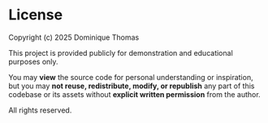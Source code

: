 # License

Copyright (c) 2025 Dominique Thomas

This project is provided publicly for demonstration and educational purposes only.

You may **view** the source code for personal understanding or inspiration, but you may **not reuse, redistribute, modify, or republish** any part of this codebase or its assets without **explicit written permission** from the author.

All rights reserved.
